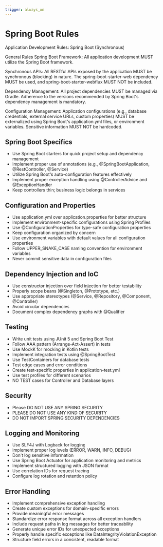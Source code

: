 ```yaml
---
trigger: always_on
---
```


# Spring Boot Rules

Application Development Rules: Spring Boot (Synchronous)

General Rules
Spring Boot Framework: All application development MUST utilize the Spring Boot framework.

Synchronous APIs: All RESTful APIs exposed by the application MUST be synchronous (blocking) in nature. The spring-boot-starter-web dependency MUST be used, and spring-boot-starter-webflux MUST NOT be included.

Dependency Management: All project dependencies MUST be managed via Gradle. Adherence to the versions recommended by Spring Boot's dependency management is mandatory.

Configuration Management: Application configurations (e.g., database credentials, external service URLs, custom properties) MUST be externalized using Spring Boot's application.yml files, or environment variables. Sensitive information MUST NOT be hardcoded.


## Spring Boot Specifics
- Use Spring Boot starters for quick project setup and dependency management
- Implement proper use of annotations (e.g., @SpringBootApplication, @RestController, @Service)
- Utilize Spring Boot's auto-configuration features effectively
- Implement proper exception handling using @ControllerAdvice and @ExceptionHandler
- Keep controllers thin; business logic belongs in services

## Configuration and Properties
- Use application.yml over application.properties for better structure
- Implement environment-specific configurations using Spring Profiles
- Use @ConfigurationProperties for type-safe configuration properties
- Keep configuration organized by concern
- Use environment variables with default values for all configuration properties
- Follow UPPER_SNAKE_CASE naming convention for environment variables
- Never commit sensitive data in configuration files

## Dependency Injection and IoC
- Use constructor injection over field injection for better testability
- Properly scope beans (@Singleton, @Prototype, etc.)
- Use appropriate stereotypes (@Service, @Repository, @Component, @Controller)
- Avoid circular dependencies
- Document complex dependency graphs with @Qualifier

## Testing
- Write unit tests using JUnit 5 and Spring Boot Test
- Follow AAA pattern (Arrange-Act-Assert) in tests
- Use MockK for mocking in Kotlin tests
- Implement integration tests using @SpringBootTest
- Use TestContainers for database tests
- Test edge cases and error conditions
- Create test-specific properties in application-test.yml
- Use test profiles for different scenarios
- NO TEST cases for Controller and Database layers

## Security
- Please DO NOT USE ANY SPRING SECURITY
- PLEASE DO NOT USE ANY KIND OF SECURITY
- DO NOT IMPORT SPRING SECURITY DEPENDENCIES

## Logging and Monitoring
- Use SLF4J with Logback for logging
- Implement proper log levels (ERROR, WARN, INFO, DEBUG)
- Don't log sensitive information
- Use Spring Boot Actuator for application monitoring and metrics
- Implement structured logging with JSON format
- Use correlation IDs for request tracing
- Configure log rotation and retention policy

## Error Handling
- Implement comprehensive exception handling
- Create custom exceptions for domain-specific errors
- Provide meaningful error messages
- Standardize error response format across all exception handlers
- Include request paths in log messages for better traceability
- Generate unique error IDs for unexpected exceptions
- Properly handle specific exceptions like DataIntegrityViolationException
- Structure field errors in a consistent, readable format